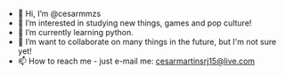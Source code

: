 - 👋 Hi, I’m @cesarmmzs
- 👀 I’m interested in studying new things, games and pop culture!
- 🌱 I’m currently learning python.
- 💞️ I’m want to collaborate on many things in the future, but I'm not sure yet!
- 📫 How to reach me - just e-mail me: cesarmartinsrj15@live.com

<!---
cesarmmzs/cesarmmzs is a ✨ special ✨ repository because its `README.md` (this file) appears on your GitHub profile.
You can click the Preview link to take a look at your changes.
--->
